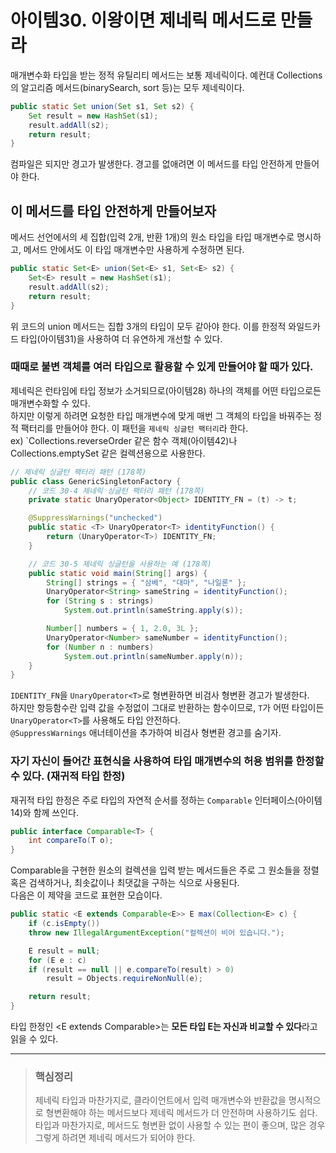# 아이템30. 이왕이면 제네릭 메서드로 만들라

매개변수화 타입을 받는 정적 유틸리티 메서드는 보통 제네릭이다. 예컨대 Collections의 알고리즘 메서드(binarySearch, sort 등)는 모두 제네릭이다.

```Java
public static Set union(Set s1, Set s2) {
    Set result = new HashSet(s1);
    result.addAll(s2);
    return result;
}
```
컴파일은 되지만 경고가 발생한다. 경고를 없애려면 이 메서드를 타입 안전하게 만들어야 한다.

## 이 메서드를 타입 안전하게 만들어보자
메서드 선언에서의 세 집합(입력 2개, 반환 1개)의 원소 타입을 타입 매개변수로 명시하고, 메서드 안에서도 이 타입 매개변수만 사용하게 수정하면 된다.  
```Java
public static Set<E> union(Set<E> s1, Set<E> s2) {
    Set<E> result = new HashSet(s1);
    result.addAll(s2);
    return result;
}
```
위 코드의 union 메서드는 집합 3개의 타입이 모두 같아야 한다. 이를 한정적 와일드카드 타입(아이템31)을 사용하여 더 유연하게 개선할 수 있다.  

### 때때로 불변 객체를 여러 타입으로 활용할 수 있게 만들어야 할 때가 있다. 
제네릭은 런타임에 타입 정보가 소거되므로(아이템28) 하나의 객체를 어떤 타입으로든 매개변수화할 수 있다.  
하지만 이렇게 하려면 요청한 타입 매개변수에 맞게 매번 그 객체의 타입을 바꿔주는 정적 팩터리를 만들어야 한다. 이 패턴을 `제네릭 싱글턴 팩터리`라 한다.  
ex) `Collections.reverseOrder 같은 함수 객체(아이템42)나 Collections.emptySet 같은 컬렉션용으로 사용한다.

```Java
// 제네릭 싱글턴 팩터리 패턴 (178쪽)
public class GenericSingletonFactory {
    // 코드 30-4 제네릭 싱글턴 팩터리 패턴 (178쪽)
    private static UnaryOperator<Object> IDENTITY_FN = (t) -> t;

    @SuppressWarnings("unchecked")
    public static <T> UnaryOperator<T> identityFunction() {
        return (UnaryOperator<T>) IDENTITY_FN;
    }

    // 코드 30-5 제네릭 싱글턴을 사용하는 예 (178쪽)
    public static void main(String[] args) {
        String[] strings = { "삼베", "대마", "나일론" };
        UnaryOperator<String> sameString = identityFunction();
        for (String s : strings)
            System.out.println(sameString.apply(s));

        Number[] numbers = { 1, 2.0, 3L };
        UnaryOperator<Number> sameNumber = identityFunction();
        for (Number n : numbers)
            System.out.println(sameNumber.apply(n));
    }
}
```
`IDENTITY_FN`을 `UnaryOperator<T>`로 형변환하면 비검사 형변환 경고가 발생한다.  
하지만 항등함수란 입력 값을 수정없이 그대로 반환하는 함수이므로, `T`가 어떤 타입이든 `UnaryOperator<T>`를 사용해도 타입 안전하다.  
`@SuppressWarnings` 애너테이션을 추가하여 비검사 형변환 경고를 숨기자.  

### 자기 자신이 들어간 표현식을 사용하여 타입 매개변수의 허용 범위를 한정할 수 있다. (재귀적 타입 한정)
재귀적 타입 한정은 주로 타입의 자연적 순서를 정하는 `Comparable` 인터페이스(아이템14)와 함께 쓰인다.
```Java
public interface Comparable<T> {
    int compareTo(T o);
}
```
Comparable을 구현한 원소의 컬렉션을 입력 받는 메서드들은 주로 그 원소들을 정렬 혹은 검색하거나, 최솟값이나 최댓값을 구하는 식으로 사용된다.  
다음은 이 제약을 코드로 표현한 모습이다.
```Java
public static <E extends Comparable<E>> E max(Collection<E> c) {
    if (c.isEmpty())
    throw new IllegalArgumentException("컬렉션이 비어 있습니다.");

    E result = null;
    for (E e : c)
    if (result == null || e.compareTo(result) > 0)
        result = Objects.requireNonNull(e);

    return result;
}
```
타입 한정인 <E extends Comparable<E>>는 **모든 타입 E는 자신과 비교할 수 있다**라고 읽을 수 있다.

---
> ### 핵심정리
> 제네릭 타입과 마찬가지로, 클라이언트에서 입력 매개변수와 반환값을 명시적으로 형변환해야 하는 메서드보다 제네릭 메서드가 더 안전하며 사용하기도 쉽다.  
> 타입과 마찬가지로, 메서드도 형변환 없이 사용할 수 있는 편이 좋으며, 많은 경우 그렇게 하려면 제네릭 메서드가 되어야 한다.


